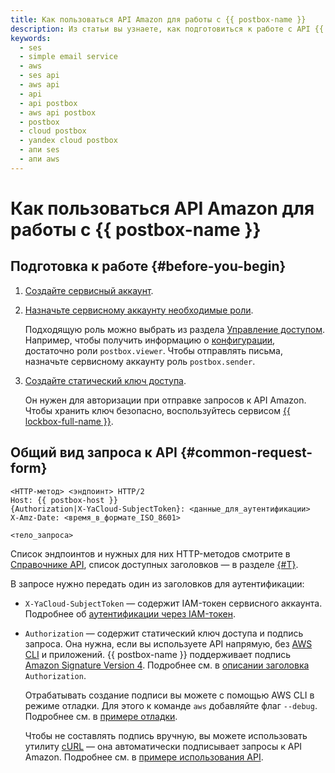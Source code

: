 ```yaml
---
title: Как пользоваться API Amazon для работы с {{ postbox-name }}
description: Из статьи вы узнаете, как подготовиться к работе с API {{ postbox-name }} и как выглядит запрос к API.
keywords:
  - ses
  - simple email service
  - aws
  - ses api
  - aws api
  - api
  - api postbox
  - aws api postbox
  - postbox
  - cloud postbox
  - yandex cloud postbox
  - апи ses
  - апи aws
---
```


# Как пользоваться API Amazon для работы с {{ postbox-name }}

## Подготовка к работе {#before-you-begin}

1. [Создайте сервисный аккаунт](../../iam/operations/sa/create.md).
1. [Назначьте сервисному аккаунту необходимые роли](../../iam/operations/sa/assign-role-for-sa.md).

   Подходящую роль можно выбрать из раздела [Управление доступом](../security/index.md#service-roles). Например, чтобы получить информацию о [конфигурации](../concepts/glossary.md#configuration), достаточно роли `postbox.viewer`. Чтобы отправлять письма, назначьте сервисному аккаунту роль `postbox.sender`.

1. [Создайте статический ключ доступа](../../iam/operations/sa/create-access-key.md).

   Он нужен для авторизации при отправке запросов к API Amazon. Чтобы хранить ключ безопасно, воспользуйтесь сервисом [{{ lockbox-full-name }}](../../lockbox/tutorials/static-key-in-lockbox/index.md).

## Общий вид запроса к API {#common-request-form}

```text
<HTTP-метод> <эндпоинт> HTTP/2
Host: {{ postbox-host }}
{Authorization|X-YaCloud-SubjectToken}: <данные_для_аутентификации>
X-Amz-Date: <время_в_формате_ISO_8601>

<тело_запроса>
```

Список эндпоинтов и нужных для них HTTP-методов смотрите в [Справочнике API](api-ref/index.md), список доступных заголовков — в разделе [{#T}](api-ref/request-headers.md).

В запросе нужно передать один из заголовков для аутентификации:

* `X-YaCloud-SubjectToken` — содержит IAM-токен сервисного аккаунта. Подробнее об [аутентификации через IAM-токен](../api-ref/authentication.md).
* `Authorization` — содержит статический ключ доступа и подпись запроса. Она нужна, если вы используете API напрямую, без [AWS CLI](../tools/aws-cli.md) и приложений. {{ postbox-name }} поддерживает подпись [Amazon Signature Version 4](https://docs.amazonaws.cn/en_us/IAM/latest/UserGuide/reference_aws-signing.html). Подробнее см. в [описании заголовка](signing-requests.md#authorization-header) `Authorization`.

   Отрабатывать создание подписи вы можете с помощью AWS CLI в режиме отладки. Для этого к команде `aws` добавляйте флаг `--debug`. Подробнее см. в [примере отладки](signing-requests.md#debugging).

   Чтобы не составлять подпись вручную, вы можете использовать утилиту [cURL](https://curl.se/) — она автоматически подписывает запросы к API Amazon. Подробнее см. в [примере использования API](#ses-api-example).
